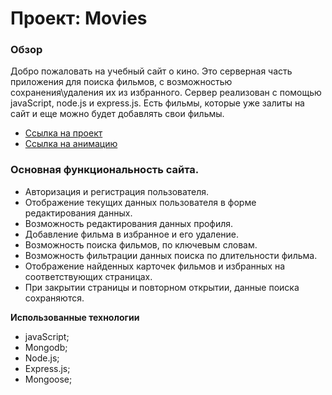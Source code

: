 # Проект: Movies

### Обзор

Добро пожаловать на учебный сайт о кино. Это серверная часть приложения для поиска фильмов, с возможностью сохранения\удаления их из избранного.
Сервер реализован с помощью javaScript, node.js и express.js. Есть фильмы, которые уже залиты на сайт и еще можно будет добавлять свои фильмы.

* [Ссылка на проект](#)
* [Ссылка на анимацию](#)

### Основная функциональность сайта.

* Авторизация и регистрация пользователя.
* Отображение текущих данных пользователя в форме редактирования данных.
* Возможность редактирования данных профиля.
* Добавление фильма в избранное и его удаление.
* Возможность поиска фильмов, по ключевым словам.
* Возможность фильтрации данных поиска по длительности фильма.
* Отображение найденных карточек фильмов и избранных на соответствующих страницах.
* При закрытии страницы и повторном открытии, данные поиска сохраняются.

**Использованные технологии**

* javaScript;
* Mongodb;
* Node.js;
* Express.js;
* Mongoose;
